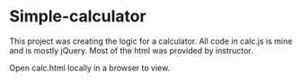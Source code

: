 # Simple-calculator


This project was creating the logic for a calculator. All code in calc.js is mine and is mostly jQuery. Most of the html was provided by instructor.

Open calc.html locally in a browser to view.